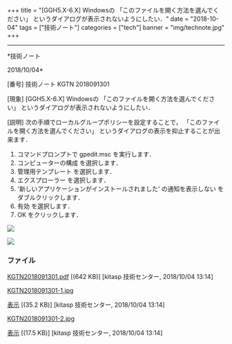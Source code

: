 ﻿+++
title = "[GGH5.X-6.X] Windowsの 「このファイルを開く方法を選んでください」 というダイアログが表示されないようにしたい．"
date = "2018-10-04"
tags = ["技術ノート"]
categories = ["tech"]
banner = "img/technote.jpg"
+++

-----------------------------------------------------------------------------------------------------------------------------

*技術ノート

2018/10/04*


[番号]
技術ノート KGTN 2018091301

[現象]
[GGH5.X-6.X] Windowsの 「このファイルを開く方法を選んでください」
というダイアログが表示されないようにしたい．

[説明]
次の手順でローカルグループポリシーを設定することで，
「このファイルを開く方法を選んでください」
というダイアログの表示を抑止することが出来ます．

1. コマンドプロンプトで gpedit.msc を実行します．
2. コンピューターの構成 を選択します．
3. 管理用テンプレート を選択します．
4. エクスプローラー を選択します．
5. '新しいアプリケーションがインストールされました' の通知を表示しない
をダブルクリックします．
6. 有効 を選択します．
7. OK をクリックします．

![](http://techreport.kitasp.net/attachments/download/4161/KGTN2018091301-1.jpg)

![](http://techreport.kitasp.net/attachments/download/4162/KGTN2018091301-2.jpg)


### ファイル

 
 


[KGTN2018091301.pdf](http://techreport.kitasp.net/attachments/download/4160/KGTN2018091301.pdf)
 [(642 KB)] [kitasp 技術センター, 2018/10/04
13:14]

[KGTN2018091301-1.jpg](http://techreport.kitasp.net/attachments/download/4161/KGTN2018091301-1.jpg)

[表示](http://techreport.kitasp.net/attachments/4161/KGTN2018091301-1.jpg "表示")
 [(35.2 KB)] [kitasp 技術センター, 2018/10/04
13:14]

[KGTN2018091301-2.jpg](http://techreport.kitasp.net/attachments/download/4162/KGTN2018091301-2.jpg)

[表示](http://techreport.kitasp.net/attachments/4162/KGTN2018091301-2.jpg "表示")
 [(17.5 KB)] [kitasp 技術センター, 2018/10/04
13:14]


 


 

